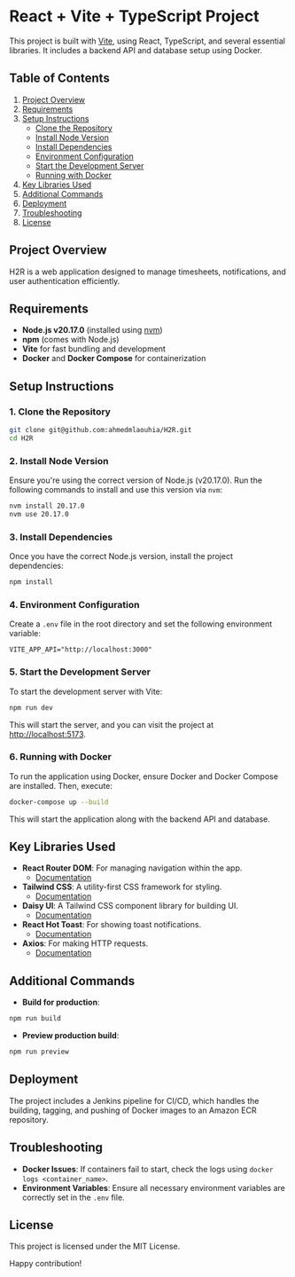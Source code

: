 # React + Vite + TypeScript Project

This project is built with [Vite](https://vitejs.dev/), using React, TypeScript, and several essential libraries. It includes a backend API and database setup using Docker.

## Table of Contents

1. [Project Overview](#project-overview)
2. [Requirements](#requirements)
3. [Setup Instructions](#setup-instructions)
   - [Clone the Repository](#1-clone-the-repository)
   - [Install Node Version](#2-install-node-version)
   - [Install Dependencies](#3-install-dependencies)
   - [Environment Configuration](#4-environment-configuration)
   - [Start the Development Server](#5-start-the-development-server)
   - [Running with Docker](#6-running-with-docker)
4. [Key Libraries Used](#key-libraries-used)
5. [Additional Commands](#additional-commands)
6. [Deployment](#deployment)
7. [Troubleshooting](#troubleshooting)
8. [License](#license)

## Project Overview

H2R is a web application designed to manage timesheets, notifications, and user authentication efficiently.

## Requirements

- **Node.js v20.17.0** (installed using [nvm](https://github.com/nvm-sh/nvm))
- **npm** (comes with Node.js)
- **Vite** for fast bundling and development
- **Docker** and **Docker Compose** for containerization

## Setup Instructions

### 1. Clone the Repository

```bash
git clone git@github.com:ahmedmlaouhia/H2R.git
cd H2R
```

### 2. Install Node Version

Ensure you're using the correct version of Node.js (v20.17.0). Run the following commands to install and use this version via `nvm`:

```bash
nvm install 20.17.0
nvm use 20.17.0
```

### 3. Install Dependencies

Once you have the correct Node.js version, install the project dependencies:

```bash
npm install
```

### 4. Environment Configuration

Create a `.env` file in the root directory and set the following environment variable:

```
VITE_APP_API="http://localhost:3000"
```

### 5. Start the Development Server

To start the development server with Vite:

```bash
npm run dev
```

This will start the server, and you can visit the project at [http://localhost:5173](http://localhost:5173).

### 6. Running with Docker

To run the application using Docker, ensure Docker and Docker Compose are installed. Then, execute:

```bash
docker-compose up --build
```

This will start the application along with the backend API and database.

## Key Libraries Used

- **React Router DOM**: For managing navigation within the app.
  - [Documentation](https://reactrouter.com/en/main)
- **Tailwind CSS**: A utility-first CSS framework for styling.
  - [Documentation](https://tailwindcss.com/)
- **Daisy UI**: A Tailwind CSS component library for building UI.
  - [Documentation](https://daisyui.com/)
- **React Hot Toast**: For showing toast notifications.
  - [Documentation](https://react-hot-toast.com/)
- **Axios**: For making HTTP requests.
  - [Documentation](https://axios-http.com/)

## Additional Commands

- **Build for production**:

```bash
npm run build
```

- **Preview production build**:

```bash
npm run preview
```

## Deployment

The project includes a Jenkins pipeline for CI/CD, which handles the building, tagging, and pushing of Docker images to an Amazon ECR repository.

## Troubleshooting

- **Docker Issues**: If containers fail to start, check the logs using `docker logs <container_name>`.
- **Environment Variables**: Ensure all necessary environment variables are correctly set in the `.env` file.

## License

This project is licensed under the MIT License.

Happy contribution!
